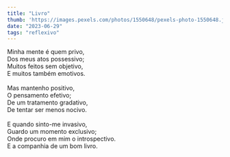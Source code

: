 ```yaml
---
title: "Livro"
thumb: 'https://images.pexels.com/photos/1550648/pexels-photo-1550648.jpeg'
date: "2023-06-29"
tags: "reflexivo"
---
```

Minha mente é quem privo,  
Dos meus atos possessivo;  
Muitos feitos sem objetivo,  
E muitos também emotivos.  
<br />
Mas mantenho positivo,  
O pensamento efetivo;  
De um tratamento gradativo,  
De tentar ser menos nocivo.  
<br />
E quando sinto-me invasivo,  
Guardo um momento exclusivo;  
Onde procuro em mim o introspectivo.  
E a companhia de um bom livro.  

